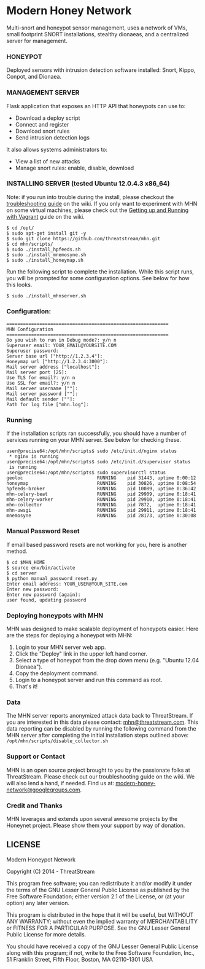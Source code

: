 Modern Honey Network
==========================

Multi-snort and honeypot sensor management, uses a network of VMs, small footprint SNORT installations, stealthy dionaeas, and a centralized server for management.

### HONEYPOT

Deployed sensors with intrusion detection software installed: Snort, Kippo, Conpot, and Dionaea. 

### MANAGEMENT SERVER

Flask application that exposes an HTTP API that honeypots can use to:
- Download a deploy script
- Connect and register
- Download snort rules
- Send intrusion detection logs

It also allows systems administrators to:
- View a list of new attacks
- Manage snort rules: enable, disable, download


### INSTALLING SERVER (tested Ubuntu 12.0.4.3 x86_64)

Note: if you run into trouble during the install, please checkout the [troubleshooting guide](https://github.com/threatstream/MHN/wiki/MHN-Troubleshooting-Guide) on the wiki.  If you only want to experiment with MHN on some virtual machines, please check out the [Getting up and Running with Vagrant](https://github.com/threatstream/mhn/wiki/Getting-up-and-running-using-Vagrant) guide on the wiki.
    
    $ cd /opt/
    $ sudo apt-get install git -y
    $ sudo git clone https://github.com/threatstream/mhn.git
    $ cd mhn/scripts/
    $ sudo ./install_hpfeeds.sh
    $ sudo ./install_mnemosyne.sh
    $ sudo ./install_honeymap.sh

Run the following script to complete the installation.  While this script runs, you will
be prompted for some configuration options.  See below for how this looks.

    $ sudo ./install_mhnserver.sh


### Configuration:
    
    ===========================================================
    MHN Configuration
    ===========================================================
    Do you wish to run in Debug mode?: y/n n
    Superuser email: YOUR_EMAIL@YOURSITE.COM
    Superuser password: 
    Server base url ["http://1.2.3.4"]: 
    Honeymap url ["http://1.2.3.4:3000"]:
    Mail server address ["localhost"]: 
    Mail server port [25]: 
    Use TLS for email?: y/n n
    Use SSL for email?: y/n n
    Mail server username [""]: 
    Mail server password [""]: 
    Mail default sender [""]: 
    Path for log file ["mhn.log"]: 


### Running

If the installation scripts ran successfully, you should have a number of services running on your MHN server.  See below for checking these.

    user@precise64:/opt/mhn/scripts$ sudo /etc/init.d/nginx status
     * nginx is running
    user@precise64:/opt/mhn/scripts$ sudo /etc/init.d/supervisor status
     is running
    user@precise64:/opt/mhn/scripts$ sudo supervisorctl status
    geoloc                           RUNNING    pid 31443, uptime 0:00:12
    honeymap                         RUNNING    pid 30826, uptime 0:08:54
    hpfeeds-broker                   RUNNING    pid 10089, uptime 0:36:42
    mhn-celery-beat                  RUNNING    pid 29909, uptime 0:18:41
    mhn-celery-worker                RUNNING    pid 29910, uptime 0:18:41
    mhn-collector                    RUNNING    pid 7872,  uptime 0:18:41
    mhn-uwsgi                        RUNNING    pid 29911, uptime 0:18:41
    mnemosyne                        RUNNING    pid 28173, uptime 0:30:08

### Manual Password Reset

If email based password resets are not working for you, here is another method.

    $ cd $MHN_HOME
    $ source env/bin/activate
    $ cd server
    $ python manual_password_reset.py 
    Enter email address: YOUR_USER@YOUR_SITE.com
    Enter new password: 
    Enter new password (again): 
    user found, updating password

### Deploying honeypots with MHN

MHN was designed to make scalable deployment of honeypots easier.  Here are the steps for deploying a honeypot with MHN:

1. Login to your MHN server web app.
2. Click the "Deploy" link in the upper left hand corner.
3. Select a type of honeypot from the drop down menu (e.g. "Ubuntu 12.04 Dionaea").
4. Copy the deployment command.
5. Login to a honeypot server and run this command as root.
6. That's it!

### Data

The MHN server reports anonymized attack data back to ThreatStream.  If you are interested in this data please contact: <mhn@threatstream.com>.  This data reporting can be disabled by running the following command from the MHN server after completing the initial installation steps outlined above: `/opt/mhn/scripts/disable_collector.sh`

### Support or Contact
MHN is an open source project brought to you by the passionate folks at ThreatStream. Please check out our troubleshooting guide on the wiki. We will also lend a hand, if needed. Find us at: <modern-honey-network@googlegroups.com>.

### Credit and Thanks
MHN leverages and extends upon several awesome projects by the Honeynet project. Please show them your support by way of donation.



## LICENSE

Modern Honeypot Network

Copyright (C) 2014 - ThreatStream

This program free software; you can redistribute it and/or
modify it under the terms of the GNU Lesser General Public
License as published by the Free Software Foundation; either
version 2.1 of the License, or (at your option) any later version.

This program is distributed in the hope that it will be useful,
but WITHOUT ANY WARRANTY; without even the implied warranty of
MERCHANTABILITY or FITNESS FOR A PARTICULAR PURPOSE.  See the GNU
Lesser General Public License for more details.

You should have received a copy of the GNU Lesser General Public
License along with this program; if not, write to the Free Software
Foundation, Inc., 51 Franklin Street, Fifth Floor, Boston, MA  02110-1301  USA
